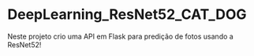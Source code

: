 # DeepLearning_ResNet52_CAT_DOG

Neste projeto crio uma API em Flask para predição de fotos usando a ResNet52!
